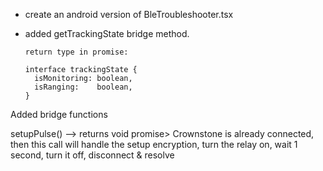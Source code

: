 - create an android version of BleTroubleshooter.tsx

- added getTrackingState bridge method.
    ```
    return type in promise:

    interface trackingState {
      isMonitoring: boolean,
      isRanging:    boolean,
    }
    ```

Added bridge functions

setupPulse() --> returns void promise> Crownstone is already connected, then this call will handle the setup encryption, turn the relay on, wait 1 second, turn it off, disconnect & resolve
